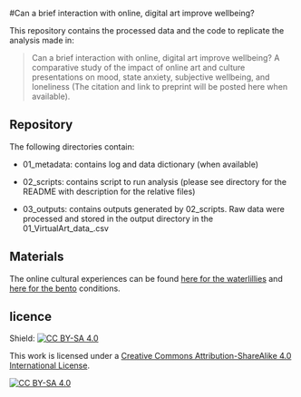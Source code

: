 #Can a brief interaction with online, digital art improve wellbeing?

This repository contains the processed data and the code to replicate the analysis made in:
 
> Can a brief interaction with online, digital art improve wellbeing? A comparative study of the impact of online art and culture presentations on mood, state anxiety, subjective wellbeing, and loneliness (The citation and link to preprint will be posted here when available).

## Repository

The following directories contain:

* 01_metadata: contains log and data dictionary (when available)

* 02_scripts: contains script to run analysis (please see directory for the README with description for the relative files)

* 03_outputs: contains outputs generated by 02_scripts. Raw data were processed and stored in the output directory in the 01_VirtualArt_data_.csv

## Materials

The online cultural experiences can be found [here for the waterlillies](https://artsandculture.google.com/story/monet-the-water-lily-pond/WgIS72lKcegxJQ) and [here for the bento](https://artsandculture.google.com/story/vAVBze4XARcz7g) conditions.

## licence

Shield: [![CC BY-SA 4.0][cc-by-sa-shield]][cc-by-sa]

This work is licensed under a
[Creative Commons Attribution-ShareAlike 4.0 International License][cc-by-sa].

[![CC BY-SA 4.0][cc-by-sa-image]][cc-by-sa]

[cc-by-sa]: http://creativecommons.org/licenses/by-sa/4.0/
[cc-by-sa-image]: https://licensebuttons.net/l/by-sa/4.0/88x31.png
[cc-by-sa-shield]: https://img.shields.io/badge/License-CC%20BY--SA%204.0-lightgrey.svg